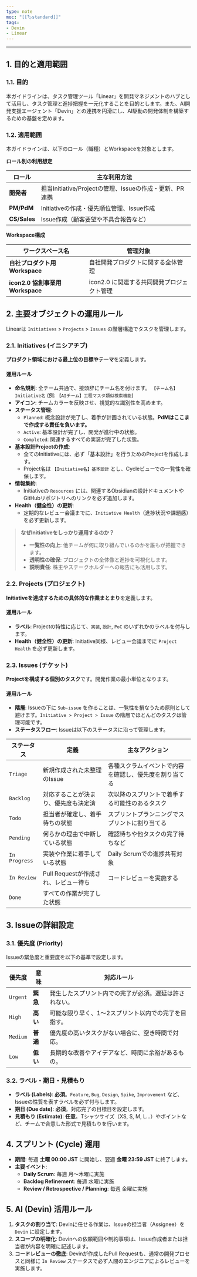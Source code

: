 ```yaml
---
type: note
moc: "[[🏷️standard]]"
tags:
- Devin
- Linear
---
```

---
## 1. 目的と適用範囲

### 1.1. 目的

本ガイドラインは、タスク管理ツール「Linear」を開発マネジメントのハブとして活用し、タスク管理と進捗把握を一元化することを目的とします。また、AI開発支援エージェント「Devin」との連携を円滑にし、AI駆動の開発体制を構築するための基盤を定めます。

### 1.2. 適用範囲

本ガイドラインは、以下のロール（職種）とWorkspaceを対象とします。

**ロール別の利用想定**

|ロール|主な利用方法|
|---|---|
|**開発者**|担当Initiative/Projectの管理、Issueの作成・更新、PR連携|
|**PM/PdM**|Initiativeの作成・優先順位管理、Issue作成|
|**CS/Sales**|Issue作成（顧客要望や不具合報告など）|

**Workspace構成**

|ワークスペース名|管理対象|
|---|---|
|**自社プロダクト用 Workspace**|自社開発プロダクトに関する全体管理|
|**icon2.0 協創事業用 Workspace**|icon2.0 に関連する共同開発プロジェクト管理|

## 2. 主要オブジェクトの運用ルール

Linearは `Initiatives` > `Projects` > `Issues` の階層構造でタスクを管理します。
### 2.1. Initiatives (イニシアチブ)

**プロダクト領域における最上位の目標やテーマ**を定義します。
#### 運用ルール
- **命名規則**: 全チーム共通で、接頭辞にチーム名を付けます。 `【チーム名】Initiative名` (例: `【AIチーム】工程マスタ類似検索機能`)
- **アイコン**: チームカラーを反映させ、視覚的な識別性を高めます。
- **ステータス管理**:
    - `Planned`: 概念設計が完了し、着手が計画されている状態。**PdMはここまで作成する責任を負います。**
    - `Active`: 基本設計が完了し、開発が進行中の状態。
    - `Completed`: 関連するすべての実装が完了した状態。
- **基本設計Projectの作成**:
    - 全てのInitiativeには、必ず「基本設計」を行うためのProjectを作成します。
    - Project名は `【Initiative名】基本設計` とし、Cycleビューでの一覧性を確保します。
- **情報集約**:
    - Initiativeの `Resources` には、関連するObsidianの設計ドキュメントやGitHubリポジトリへのリンクを必ず追加します。
- **Health（健全性）の更新**:
    - 定期的なレビュー会議までに、`Initiative Health`（進捗状況や課題感）を必ず更新します。

> **なぜInitiativeをしっかり運用するのか？**
> - **一覧性の向上**: 他チームが何に取り組んでいるのかを誰もが把握できます。
> - **透明性の確保**: プロジェクトの全体像と進捗を可視化します。
> - **説明責任**: 株主やステークホルダーへの報告にも活用します。

### 2.2. Projects (プロジェクト)

**Initiativeを達成するための具体的な作業まとまり**を定義します。
#### 運用ルール
- **ラベル**: Projectの特性に応じて、`実装`, `設計`, `PoC` のいずれかのラベルを付与します。
- **Health（健全性）の更新**: Initiative同様、レビュー会議までに `Project Health` を必ず更新します。
### 2.3. Issues (チケット)

**Projectを構成する個別のタスク**です。開発作業の最小単位となります。
#### 運用ルール
- **階層**: Issueの下に `Sub-issue` を作ることは、一覧性を損なうため原則として避けます。`Initiative > Project > Issue` の階層でほとんどのタスクは管理可能です。
- **ステータスフロー**: Issueは以下のステータスに沿って管理します。

|ステータス|定義|主なアクション|
|---|---|---|
|`Triage`|新規作成された未整理のIssue|各種スクラムイベントで内容を確認し、優先度を割り当てる|
|`Backlog`|対応することが決まり、優先度も決定済|次以降のスプリントで着手する可能性のあるタスク|
|`Todo`|担当者が確定し、着手待ちの状態|スプリントプランニングでスプリントに割り当てる|
|`Pending`|何らかの理由で中断している状態|確認待ちや他タスクの完了待ちなど|
|`In Progress`|実装や作業に着手している状態|Daily Scrumでの進捗共有対象|
|`In Review`|Pull Requestが作成され、レビュー待ち|コードレビューを実施する|
|`Done`|すべての作業が完了した状態||

## 3. Issueの詳細設定

### 3.1. 優先度 (Priority)
Issueの緊急度と重要度を以下の基準で設定します。

|優先度|意味|対応ルール|
|---|---|---|
|`Urgent`|**緊急**|発生したスプリント内での完了が必須。遅延は許されない。|
|`High`|**高い**|可能な限り早く、1〜2スプリント以内での完了を目指す。|
|`Medium`|**普通**|優先度の高いタスクがない場合に、空き時間で対応。|
|`Low`|**低い**|長期的な改善やアイデアなど、時間に余裕があるもの。|

### 3.2. ラベル・期日・見積もり
- **ラベル (Labels)**: **必須**。`Feature`, `Bug`, `Design`, `Spike`, `Improvement` など、Issueの性質を表すラベルを必ず付与します。
- **期日 (Due date)**: **必須**。対応完了の目標日を設定します。
- **見積もり (Estimate)**: **任意**。Tシャツサイズ（XS, S, M, L...）やポイントなど、チームで合意した形式で見積もりを行います。
## 4. スプリント (Cycle) 運用

- **期間**: 毎週 **土曜 00:00 JST** に開始し、翌週 **金曜 23:59 JST** に終了します。
- **主要イベント**:
    - **Daily Scrum**: 毎週 月〜木曜に実施
    - **Backlog Refinement**: 毎週 水曜に実施
    - **Review / Retrospective / Planning**: 毎週 金曜に実施
## 5. AI (Devin) 活用ルール

1. **タスクの割り当て**: Devinに任せる作業は、Issueの担当者（Assignee）を `Devin` に設定します。
2. **スコープの明確化**: Devinへの依頼範囲や制約事項は、Issue作成者または担当者が内容を明確に記述します。
3. **コードレビューの徹底**: Devinが作成したPull Requestも、通常の開発プロセスと同様に `In Review` ステータスで必ず人間のエンジニアによるレビューを実施します。

